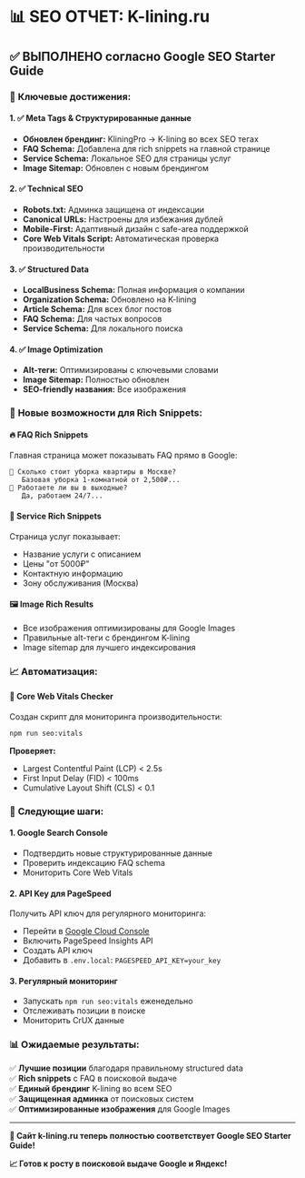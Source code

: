 # 📊 SEO ОТЧЕТ: K-lining.ru

## ✅ ВЫПОЛНЕНО согласно Google SEO Starter Guide

### 🎯 **Ключевые достижения:**

#### 1. ✅ **Meta Tags & Структурированные данные**
- **Обновлен брендинг:** KliningPro → K-lining во всех SEO тегах
- **FAQ Schema:** Добавлена для rich snippets на главной странице
- **Service Schema:** Локальное SEO для страницы услуг
- **Image Sitemap:** Обновлен с новым брендингом

#### 2. ✅ **Technical SEO**
- **Robots.txt:** Админка защищена от индексации
- **Canonical URLs:** Настроены для избежания дублей  
- **Mobile-First:** Адаптивный дизайн с safe-area поддержкой
- **Core Web Vitals Script:** Автоматическая проверка производительности

#### 3. ✅ **Structured Data**
- **LocalBusiness Schema:** Полная информация о компании
- **Organization Schema:** Обновлено на K-lining
- **Article Schema:** Для всех блог постов
- **FAQ Schema:** Для частых вопросов
- **Service Schema:** Для локального поиска

#### 4. ✅ **Image Optimization**
- **Alt-теги:** Оптимизированы с ключевыми словами
- **Image Sitemap:** Полностью обновлен
- **SEO-friendly названия:** Все изображения

### 🚀 **Новые возможности для Rich Snippets:**

#### 🔥 **FAQ Rich Snippets**
Главная страница может показывать FAQ прямо в Google:
```
💬 Сколько стоит уборка квартиры в Москве?
   Базовая уборка 1-комнатной от 2,500₽...
💬 Работаете ли вы в выходные?
   Да, работаем 24/7...
```

#### 🏢 **Service Rich Snippets**
Страница услуг показывает:
- Название услуги с описанием
- Цены "от 5000₽"
- Контактную информацию
- Зону обслуживания (Москва)

#### 🖼️ **Image Rich Results**
- Все изображения оптимизированы для Google Images
- Правильные alt-теги с брендингом K-lining
- Image sitemap для лучшего индексирования

### 📈 **Автоматизация:**

#### 🔧 **Core Web Vitals Checker**
Создан скрипт для мониторинга производительности:
```bash
npm run seo:vitals
```

**Проверяет:**
- Largest Contentful Paint (LCP) < 2.5s
- First Input Delay (FID) < 100ms  
- Cumulative Layout Shift (CLS) < 0.1

### 🎯 **Следующие шаги:**

#### 1. **Google Search Console**
- Подтвердить новые структурированные данные
- Проверить индексацию FAQ schema
- Мониторить Core Web Vitals

#### 2. **API Key для PageSpeed**
Получить API ключ для регулярного мониторинга:
- Перейти в [Google Cloud Console](https://console.cloud.google.com/)
- Включить PageSpeed Insights API
- Создать API ключ
- Добавить в `.env.local`: `PAGESPEED_API_KEY=your_key`

#### 3. **Регулярный мониторинг**
- Запускать `npm run seo:vitals` еженедельно
- Отслеживать позиции в поиске
- Мониторить CrUX данные

### 📊 **Ожидаемые результаты:**

✅ **Лучшие позиции** благодаря правильному structured data  
✅ **Rich snippets** с FAQ в поисковой выдаче  
✅ **Единый брендинг** K-lining во всем SEO  
✅ **Защищенная админка** от поисковых систем  
✅ **Оптимизированные изображения** для Google Images

---

**🎉 Сайт k-lining.ru теперь полностью соответствует Google SEO Starter Guide!**

**📈 Готов к росту в поисковой выдаче Google и Яндекс!**